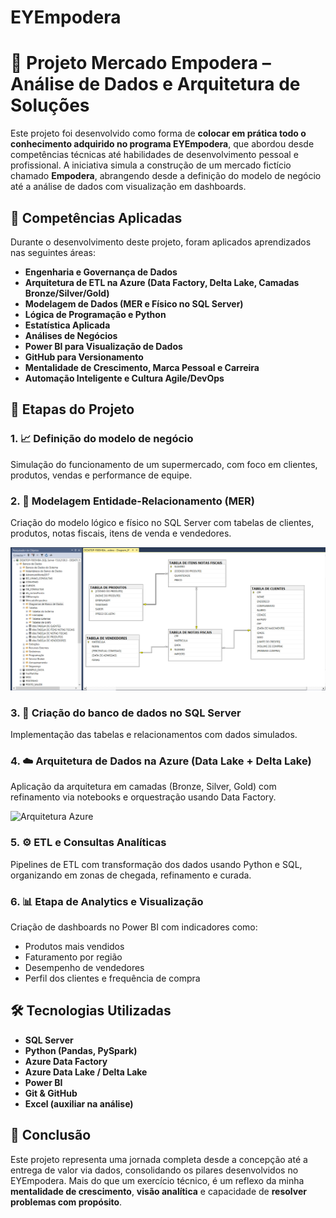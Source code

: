 # EYEmpodera
# 🛒 Projeto Mercado Empodera – Análise de Dados e Arquitetura de Soluções

Este projeto foi desenvolvido como forma de **colocar em prática todo o conhecimento adquirido no programa EYEmpodera**, que abordou desde competências técnicas até habilidades de desenvolvimento pessoal e profissional. A iniciativa simula a construção de um mercado fictício chamado **Empodera**, abrangendo desde a definição do modelo de negócio até a análise de dados com visualização em dashboards.

## 🌟 Competências Aplicadas

Durante o desenvolvimento deste projeto, foram aplicados aprendizados nas seguintes áreas:

- **Engenharia e Governança de Dados**
- **Arquitetura de ETL na Azure (Data Factory, Delta Lake, Camadas Bronze/Silver/Gold)**
- **Modelagem de Dados (MER e Físico no SQL Server)**
- **Lógica de Programação e Python**
- **Estatística Aplicada**
- **Análises de Negócios**
- **Power BI para Visualização de Dados**
- **GitHub para Versionamento**
- **Mentalidade de Crescimento, Marca Pessoal e Carreira**
- **Automação Inteligente e Cultura Agile/DevOps**

## 🧱 Etapas do Projeto

### 1. 📈 Definição do modelo de negócio
Simulação do funcionamento de um supermercado, com foco em clientes, produtos, vendas e performance de equipe.

### 2. 📘 Modelagem Entidade-Relacionamento (MER)
Criação do modelo lógico e físico no SQL Server com tabelas de clientes, produtos, notas fiscais, itens de venda e vendedores.

![Relacionamento](imagens/relacionamento.png)

### 3. 🧩 Criação do banco de dados no SQL Server
Implementação das tabelas e relacionamentos com dados simulados.

### 4. ☁️ Arquitetura de Dados na Azure (Data Lake + Delta Lake)
Aplicação da arquitetura em camadas (Bronze, Silver, Gold) com refinamento via notebooks e orquestração usando Data Factory.

![Arquitetura Azure](imagens/arquitetura.png)

### 5. ⚙️ ETL e Consultas Analíticas
Pipelines de ETL com transformação dos dados usando Python e SQL, organizando em zonas de chegada, refinamento e curada.

### 6. 📊 Etapa de Analytics e Visualização
Criação de dashboards no Power BI com indicadores como:
- Produtos mais vendidos
- Faturamento por região
- Desempenho de vendedores
- Perfil dos clientes e frequência de compra

## 🛠️ Tecnologias Utilizadas

- **SQL Server**
- **Python (Pandas, PySpark)**
- **Azure Data Factory**
- **Azure Data Lake / Delta Lake**
- **Power BI**
- **Git & GitHub**
- **Excel (auxiliar na análise)**

## 📌 Conclusão

Este projeto representa uma jornada completa desde a concepção até a entrega de valor via dados, consolidando os pilares desenvolvidos no EYEmpodera. Mais do que um exercício técnico, é um reflexo da minha **mentalidade de crescimento**, **visão analítica** e capacidade de **resolver problemas com propósito**.
